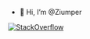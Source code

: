 - 👋 Hi, I’m @Ziumper

<!---
Ziumper/Ziumper is a ✨ special ✨ repository because its `README.md` (this file) appears on your GitHub profile.
You can click the Preview link to take a look at your changes.
--->

<a href="https://stackoverflow.com/users/6695238/ziumper" target="_blank">
<img alt="StackOverflow"
src="https://stackoverflow-badge.vercel.app/?userID=6695238" />
</a>

